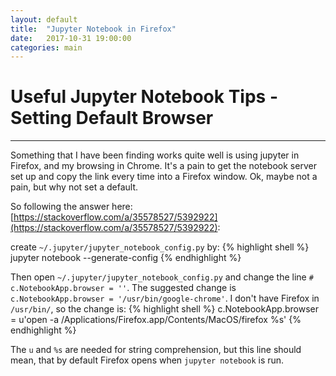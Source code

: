 ```yaml
---
layout: default
title:  "Jupyter Notebook in Firefox"
date:   2017-10-31 19:00:00
categories: main
---
```


# Useful Jupyter Notebook Tips - Setting Default Browser

---

Something that I have been finding works quite well is using jupyter in
Firefox, and my browsing in Chrome. It's a pain to get the notebook server set up and copy the link every time into a Firefox window. Ok, maybe not a pain, but why not set a default.

So following the answer here: [https://stackoverflow.com/a/35578527/5392922](https://stackoverflow.com/a/35578527/5392922):

create `~/.jupyter/jupyter_notebook_config.py` by:
{% highlight shell %}
jupyter notebook --generate-config
{% endhighlight %}

Then open `~/.jupyter/jupyter_notebook_config.py` and change the line `# c.NotebookApp.browser = ''`. The suggested change is `c.NotebookApp.browser = '/usr/bin/google-chrome'`. I don't have Firefox in `/usr/bin/`, so the change is:
{% highlight shell %}
c.NotebookApp.browser = u'open -a /Applications/Firefox.app/Contents/MacOS/firefox %s'
{% endhighlight %}

The `u` and `%s` are needed for string comprehension, but this line should mean, that by default Firefox opens when `jupyter notebook` is run.
